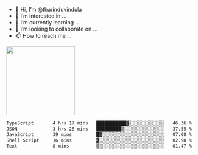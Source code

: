 - 👋 Hi, I’m @tharinduvindula
- 👀 I’m interested in ...
- 🌱 I’m currently learning ...
- 💞️ I’m looking to collaborate on ...
- 📫 How to reach me ...

<!---
tharinduvindula/tharinduvindula is a ✨ special ✨ repository because its `README.md` (this file) appears on your GitHub profile.
You can click the Preview link to take a look at your changes.
--->

<img height="180em" src="https://github-readme-stats.vercel.app/api?username=tharinduvindula&show_icons=true&hide_border=false&&count_private=true&include_all_commits=true" />


<!--START_SECTION:waka-->

```txt
TypeScript       4 hrs 17 mins   ███████████▓░░░░░░░░░░░░░   46.36 %
JSON             3 hrs 28 mins   █████████▒░░░░░░░░░░░░░░░   37.55 %
JavaScript       39 mins         █▓░░░░░░░░░░░░░░░░░░░░░░░   07.08 %
Shell Script     16 mins         ▓░░░░░░░░░░░░░░░░░░░░░░░░   02.98 %
Text             8 mins          ▒░░░░░░░░░░░░░░░░░░░░░░░░   01.47 %
```

<!--END_SECTION:waka-->
